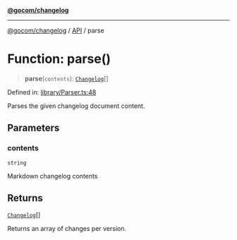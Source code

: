[**@gocom/changelog**](../README.md)

***

[@gocom/changelog](../README.md) / [API](../Public/API.md) / parse

# Function: parse()

> **parse**(`contents`): [`Changelog`](../Types/API.Changelog.md)[]

Defined in: [library/Parser.ts:48](https://github.com/gocom/changelog/blob/6ecf3d82271243a19bf949b1b2aa8e1b05030346/src/library/Parser.ts#L48)

Parses the given changelog document content.

## Parameters

### contents

`string`

Markdown changelog contents

## Returns

[`Changelog`](../Types/API.Changelog.md)[]

Returns an array of changes per version.
